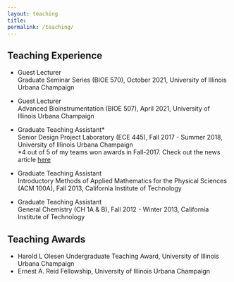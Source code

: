 ```yaml
---
layout: teaching
title: 
permalink: /teaching/
---
```

<style>
    @media only screen and (max-device-width: 480px) {
        .entry {
        padding-left: 15px;
        padding-right: 15px;
        }
    }
</style>

## Teaching Experience ##

* Guest Lecturer <br>
Graduate Seminar Series (BIOE 570), October 2021, University of Illinois Urbana Champaign

* Guest Lecturer <br>
Advanced Bioinstrumentation (BIOE 507), April 2021, University of Illinois Urbana Champaign

* Graduate Teaching Assistant* <br>
Senior Design Project Laboratory (ECE 445), Fall 2017 - Summer 2018, University of Illinois Urbana Champaign <br>
*4 out of 5 of my teams won awards in Fall-2017. Check out the news article [here](https://ece.illinois.edu/newsroom/news/3915)

* Graduate Teaching Assistant <br>
Introductory Methods of Applied Mathematics for the Physical Sciences (ACM 100A), Fall 2013, California Institute of Technology

* Graduate Teaching Assistant <br>
General Chemistry (CH 1A & B), Fall 2012 - Winter 2013, California Institute of Technology

## Teaching Awards ##

* Harold L Olesen Undergraduate Teaching Award, University of Illinois Urbana Champaign
* Ernest A. Reid Fellowship, University of Illinois Urbana Champaign